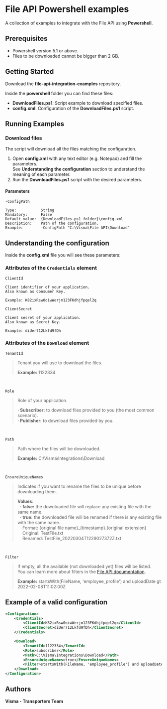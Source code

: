 # File API Powershell examples

A collection of examples to integrate with the File API using **Powershell**.

## Prerequisites

- Powershell version 5.1 or above.
- Files to be downloaded cannot be bigger than 2 GB.

## Getting Started 

Download the **file-api-integration-examples** repository.

Inside the **powershell** folder you can find these files:
- **DownloadFiles.ps1**: Script example to download specified files.
- **config.xml**: Configuration of the **DownloadFiles.ps1** script.

## Running Examples

### Download files

The script will download all the files matching the configuration.

1. Open **config.xml** with any text editor (e.g. Notepad) and fill the parameters.  
See **Understanding the configuration** section to understand the meaning of each parameter.
2. Run the **DownloadFiles.ps1** script with the desired parameters.  

#### Parameters

`-ConfigPath`  
```
Type:           String
Mandatory:      False
Default value:  {DownloadFiles.ps1 folder}\config.xml
Description:    Path of the configuration.
Example:        -ConfigPath "C:\Visma\File API\Download"
```

## Understanding the configuration

Inside the **config.xml** file you will see these parameters:

### Attributes of the `Credentials` element

`ClientId`
```
Client identifier of your application.  
Also known as Consumer Key.

Example: K82ixRsw0oiwWerjm123FKdhjfpqel2q
```

`ClientSecret`
```
Client secret of your application.  
Also known as Secret Key.

Example: diUer712Lkfd9fDh
```

### Attributes of the `Download` element

`TenantId`
> Tenant you will use to download the files.
> 
> **Example:** 1122334

<br/>

`Role`
> Role of your application.
> 
> **· Subscriber:** to download files provided to you (the most common scenario).  
> **· Publisher:** to download files provided by you.

<br/>

`Path`
> Path where the files will be downloaded.
> 
> **Example:** C:\Visma\Integrations\Download

<br/>

`EnsureUniqueNames`
> Indicates if you want to rename the files to be unique before downloading them.
> 
> **Values**:  
> &nbsp;&nbsp;**· false:** the downloaded file will replace any existing file with the same name.  
> &nbsp;&nbsp;**· true:** the downloaded file will be renamed if there is any existing file with the same name.  
> &nbsp;&nbsp;&nbsp;&nbsp;Format: {original file name}_{timestamp}.{original extension}  
> &nbsp;&nbsp;&nbsp;&nbsp;Original: TestFile.txt  
> &nbsp;&nbsp;&nbsp;&nbsp;Renamed: TestFile_20220304T1229027372Z.txt

<br/>

`Filter`
> If empty, all the available (not downloaded yet) files will be listed.  
> You can learn more about filters in the [File API documentation](https://vr-api-integration.github.io/file-api-documentation/guides__search__for__files.html).
>
> **Example:** startsWith(FileName, 'employee_profile') and uploadDate gt 2022-02-08T11:02:00Z

## Example of a valid configuration

```xml
<Configuration>
    <Credentials>
        <ClientId>K82ixRsw0oiwWerjm123FKdhjfpqel2q</ClientId>
        <ClientSecret>diUer712Lkfd9fDh</ClientSecret>
    </Credentials>

    <Download>
        <TenantId>1122334</TenantId>
        <Role>subscriber</Role>
        <Path>C:\Visma\Integrations\Download</Path>
        <EnsureUniqueNames>true</EnsureUniqueNames>
        <Filter>startsWith(FileName, 'employee_profile') and uploadDate gt 2022-02-08T11:02:00Z</Filter>
    </Download>
</Configuration>
```

## Authors

**Visma - Transporters Team**
